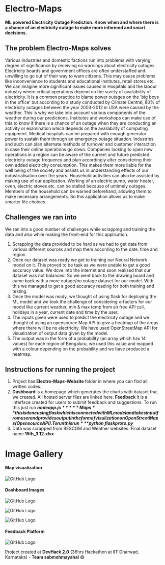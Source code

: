 # Electro-Maps
<b>ML powered Electricity Outage Prediction. Know when and where there is a chance of an electricity outage to make more informed and smart decisions.</b>

## The problem Electro-Maps solves
Various industries and domestic factions run into problems with varying degree of significance by receiving no warnings about electricity outages. Electricity boards and government offices are often understaffed and unwilling to go out of their way to warn citizens. This may cause problems like inconvenience to students and educational institutes, retail stores etc. We can imagine more significant issues caused in Hospitals and the labour industry where critical operations depend on the surety of availability of electricity. It is a common practice to blame power outages on the 'big boys in the office' but according to a study conducted by Climate Central, 80% of electricity outages between the year 2003-2012 in USA were caused by the weather. This is why we take into account various components of the weather during our predictions.
Institutes and workshops can make use of this to know if there is a chance of an outage when they are conducting an activity or examination which depends on the availability of computing equipment.
Medical hospitals can be prepared with enough generator power to sustain them through an emergency outage situation.
Industries and such can plan alternate methods of turnover and customer interaction in case their online operations go down. Companies looking to open new operations in a region can be aware of the current and future predicted electricity outage frequency and plan accordingly after considering their own added electricity consumption. This makes them more liable for the well being of the society and assists us in understanding effects of our industrialisation over the years.
Household activities can also be assisted by making use of our application. Working of an electric pump, water heater, oven, electric stoves etc. can be stalled because of untimely outages. Members of the household can be warned beforehand, allowing them to make necessary arrangements.
So this application allows us to make smarter life choices.

## Challenges we ran into

We ran into a good number of challenges while scrapping and training the data and also while making the front-end for this application.
1) Scrapping the data provided to be hard as we had to get data from various different sources and map them according to the date, time and region.
2) Once our dataset was ready we got to training our Neural Network model on it. This proved to be task as we were unable to get a good accuracy value. We dove into the internet and soon realised that our dataset was not balanced. So we went back to the drawing board and came back with a more outage/no outage dataset for our model. With this we managed to get a good accuracy reading for both training and testing.
3) Once the model was ready, we thought of using flask for deploying the ML model and we took the challenge of considering x-factors for our model like current weather, min & max temp from an free API call, holidays in a year, current date and time by the user.
4) The inputs given were used to predict the electricity outage and we thought of using an opensource Map API to give a heatmap of the areas where there will be no electricity. We have used OpenStreetMap API for visualization of output data given by the model.
5) The output was in the form of a probability (an array which has 14 values) for each region of Bengaluru, we used this value and mapped with a colour depending on the probability and we have produced a heatmap.

## Instructions for running the project
1) Project has **Electro-Maps-Website** folder in where you can find all written codes.
2)  **Dashboard** is a homepage which generates the charts with dataset that we created. All hosted server files are linked       here.
    **Feedback** it is a interface created for users to submit feedback and suggestions. To run this just run 
    ***$node app.js***
    **Maps** this is done using flask which is connected with ML model and takes input from user and provides output in the       form of visulization on OpenStreetMaps (Opensource API). To run this run ***$python flaskproto.py***
3) Data was scrapped from BESCOM and Weather websites. Final dataset name **15th_3.12.xlsx**

# Image Gallery

#### Map visualization  
![GitHub Logo](https://github.com/sabm0hmayahai/Electro-Maps/blob/master/images/Dashboard.JPG)

#### Dashboard Images
![GitHub Logo](https://github.com/sabm0hmayahai/Electro-Maps/blob/master/images/dashboard1.JPG)


![GitHub Logo](https://github.com/sabm0hmayahai/Electro-Maps/blob/master/images/dashboard2.JPG)


![GitHub Logo](https://github.com/sabm0hmayahai/Electro-Maps/blob/master/images/dashboard3.JPG)

#### Feedback Platform
![GitHub Logo](https://github.com/sabm0hmayahai/Electro-Maps/blob/master/images/feedback.JPG)

Project created at **DevHack 2.0** (36hrs Hackathon at IIT Dharwad, Karnataka) - **Team sabmohmayahai** 😄
